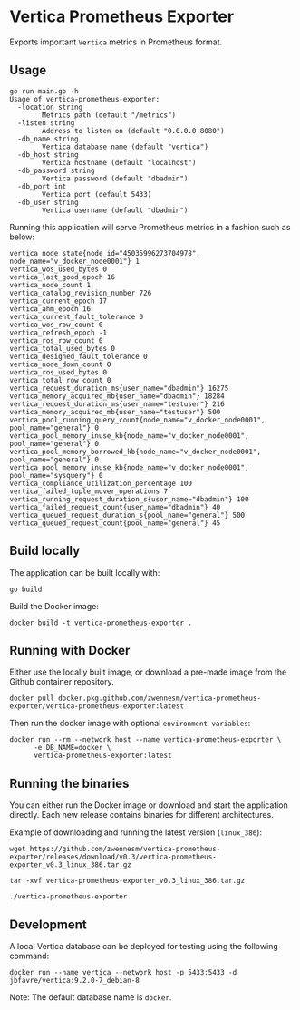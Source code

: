 # Vertica Prometheus Exporter

Exports important `Vertica` metrics in Prometheus format. 

## Usage
```
go run main.go -h              
Usage of vertica-prometheus-exporter:
  -location string
        Metrics path (default "/metrics")
  -listen string
        Address to listen on (default "0.0.0.0:8080")
  -db_name string
        Vertica database name (default "vertica")
  -db_host string
        Vertica hostname (default "localhost")
  -db_password string
        Vertica password (default "dbadmin")
  -db_port int
        Vertica port (default 5433)
  -db_user string
        Vertica username (default "dbadmin")
```

Running this application will serve Prometheus metrics in a fashion such as below:
```
vertica_node_state{node_id="45035996273704978", node_name="v_docker_node0001"} 1
vertica_wos_used_bytes 0
vertica_last_good_epoch 16
vertica_node_count 1
vertica_catalog_revision_number 726
vertica_current_epoch 17
vertica_ahm_epoch 16
vertica_current_fault_tolerance 0
vertica_wos_row_count 0
vertica_refresh_epoch -1
vertica_ros_row_count 0
vertica_total_used_bytes 0
vertica_designed_fault_tolerance 0
vertica_node_down_count 0
vertica_ros_used_bytes 0
vertica_total_row_count 0
vertica_request_duration_ms{user_name="dbadmin"} 16275
vertica_memory_acquired_mb{user_name="dbadmin"} 18284
vertica_request_duration_ms{user_name="testuser"} 216
vertica_memory_acquired_mb{user_name="testuser"} 500
vertica_pool_running_query_count{node_name="v_docker_node0001", pool_name="general"} 0
vertica_pool_memory_inuse_kb{node_name="v_docker_node0001", pool_name="general"} 0
vertica_pool_memory_borrowed_kb{node_name="v_docker_node0001", pool_name="general"} 0
vertica_pool_memory_inuse_kb{node_name="v_docker_node0001", pool_name="sysquery"} 0
vertica_compliance_utilization_percentage 100
vertica_failed_tuple_mover_operations 7
vertica_running_request_duration_s{user_name="dbadmin"} 100 
vertica_failed_request_count{user_name="dbadmin"} 40
vertica_queued_request_duration_s{pool_name="general"} 500
vertica_queued_request_count{pool_name="general"} 45
```

## Build locally
The application can be built locally with:

```
go build
```

Build the Docker image:

```
docker build -t vertica-prometheus-exporter .
```

## Running with Docker

Either use the locally built image, or download a pre-made image from the Github container repository.

```
docker pull docker.pkg.github.com/zwennesm/vertica-prometheus-exporter/vertica-prometheus-exporter:latest
```

Then run the docker image with optional `environment variables`:

```
docker run --rm --network host --name vertica-prometheus-exporter \
      -e DB_NAME=docker \
      vertica-prometheus-exporter:latest
```

## Running the binaries
You can either run the Docker image or download and start the application directly. Each new release contains binaries for different architectures.

Example of downloading and running the latest version (`linux_386`):
```
wget https://github.com/zwennesm/vertica-prometheus-exporter/releases/download/v0.3/vertica-prometheus-exporter_v0.3_linux_386.tar.gz

tar -xvf vertica-prometheus-exporter_v0.3_linux_386.tar.gz

./vertica-prometheus-exporter
```

## Development

A local Vertica database can be deployed for testing using the following command:

```
docker run --name vertica --network host -p 5433:5433 -d jbfavre/vertica:9.2.0-7_debian-8
```

Note: The default database name is `docker`.